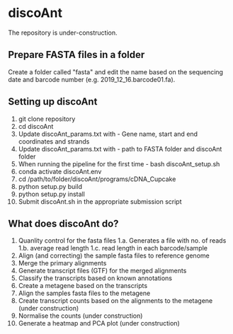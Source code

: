# discoAnt
The repository is under-construction.

## Prepare FASTA files in a folder
Create a folder called "fasta" and edit the name based on the sequencing date and barcode number (e.g. 2019_12_16.barcode01.fa).

## Setting up discoAnt

1. git clone repository
2. cd discoAnt
3. Update discoAnt_params.txt with - Gene name, start and end coordinates and strands
4. Update discoAnt_params.txt with - path to FASTA folder and discoAnt folder
5. When running the pipeline for the first time - bash discoAnt_setup.sh
6. conda activate discoAnt.env
7. cd /path/to/folder/discoAnt/programs/cDNA_Cupcake
8. python setup.py build
9. python setup.py install
10. Submit discoAnt.sh in the appropriate submission script

## What does discoAnt do?

1. Quanlity control for the fasta files 
1.a. Generates a file with no. of reads
1.b. average read length
1.c. read length in each barcode/sample 
2. Align (and correcting) the sample fasta files to reference genome
3. Merge the primary alignments
4. Generate transcript files (GTF) for the merged alignments
4. Classify the transcripts based on known annotations 
6. Create a metagene based on the transcripts
7. Align the samples fasta files to the metagene
9. Create transcript counts based on the alignments to the metagene (under construction)
10. Normalise the counts (under construction)
11. Generate a heatmap and PCA plot (under construction)


